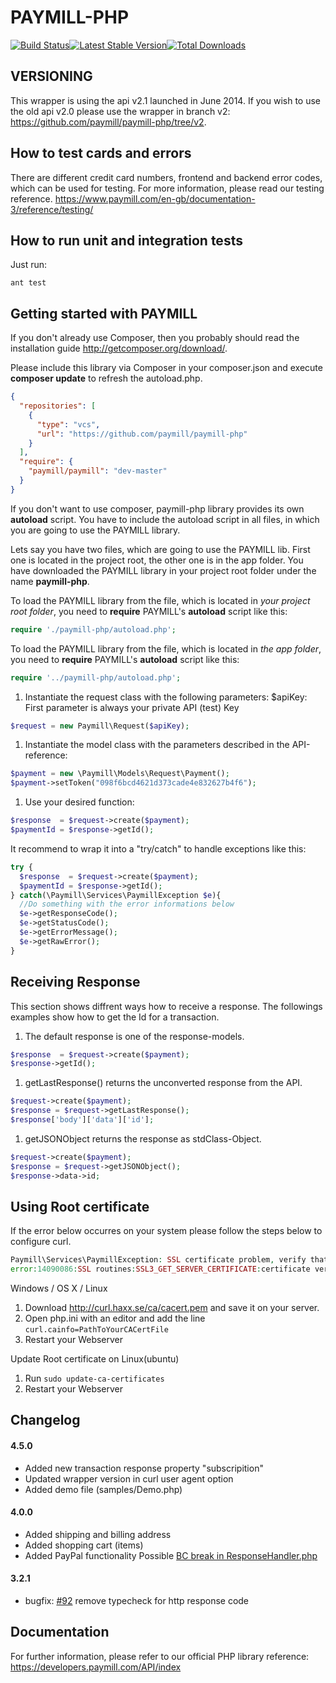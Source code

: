 PAYMILL-PHP
===========

[![Build Status](https://travis-ci.org/paymill/paymill-php.png)](https://travis-ci.org/paymill/paymill-php)[![Latest Stable Version](https://poser.pugx.org/paymill/paymill/v/stable.png)](https://packagist.org/packages/paymill/paymill)[![Total Downloads](https://poser.pugx.org/paymill/paymill/downloads.png)](https://packagist.org/packages/paymill/paymill)

VERSIONING
----------

This wrapper is using the api v2.1 launched in June 2014. If you wish to use the old api v2.0 please use the wrapper in branch v2: https://github.com/paymill/paymill-php/tree/v2.

How to test cards and errors
----------------------------

There are different credit card numbers, frontend and backend error codes, which can be used for testing. For more information, please read our testing reference. https://www.paymill.com/en-gb/documentation-3/reference/testing/

How to run unit and integration tests
-------------------------------------
Just run:

```
ant test
```


Getting started with PAYMILL
----------------------------

If you don't already use Composer, then you probably should read the installation guide http://getcomposer.org/download/.

Please include this library via Composer in your composer.json and execute **composer update** to refresh the autoload.php.

```json
{
  "repositories": [
    {
      "type": "vcs",
      "url": "https://github.com/paymill/paymill-php"
    }
  ],
  "require": {
    "paymill/paymill": "dev-master"
  }
}
```

If you don't want to use composer, paymill-php library provides its own **autoload** script. You have to include the autoload script in all files, in which you are going to use the PAYMILL library.

Lets say you have two files, which are going to use the PAYMILL lib. First one is located in the project root, the other one is in the app folder. You have downloaded the PAYMILL library in your project root folder under the name **paymill-php**.

To load the PAYMILL library from the file, which is located in *your project root folder*, you need to **require** PAYMILL's **autoload** script like this:

```php
require './paymill-php/autoload.php';
```

To load the PAYMILL library from the file, which is located in *the app folder*, you need to **require** PAYMILL's **autoload** script like this:

```php
require '../paymill-php/autoload.php';
```

1. Instantiate the request class with the following parameters: $apiKey: First parameter is always your private API (test) Key

 ```php
 $request = new Paymill\Request($apiKey);
 ```

1. Instantiate the model class with the parameters described in the API-reference:

 ```php
 $payment = new \Paymill\Models\Request\Payment();
 $payment->setToken("098f6bcd4621d373cade4e832627b4f6");
 ```

1. Use your desired function:

 ```php
 $response  = $request->create($payment);
 $paymentId = $response->getId();
 ```

It recommend to wrap it into a "try/catch" to handle exceptions like this:

```php
try {
  $response  = $request->create($payment);
  $paymentId = $response->getId();
} catch(\Paymill\Services\PaymillException $e){
  //Do something with the error informations below
  $e->getResponseCode();
  $e->getStatusCode();
  $e->getErrorMessage();
  $e->getRawError();
}
```

Receiving Response
------------------

This section shows diffrent ways how to receive a response. The followings examples show how to get the Id for a transaction.

1.	The default response is one of the response-models.

```php
$response  = $request->create($payment);
$response->getId();
```

1.	getLastResponse() returns the unconverted response from the API.

```php
$request->create($payment);
$response = $request->getLastResponse();
$response['body']['data']['id'];
```

1.	getJSONObject returns the response as stdClass-Object.

```php
$request->create($payment);
$response = $request->getJSONObject();
$response->data->id;
```

Using Root certificate
----------------------

If the error below occurres on your system please follow the steps below to configure curl.

```php
Paymill\Services\PaymillException: SSL certificate problem, verify that the CA cert is OK. Details:
error:14090086:SSL routines:SSL3_GET_SERVER_CERTIFICATE:certificate verify failed
```

Windows / OS X / Linux

1.	Download http://curl.haxx.se/ca/cacert.pem and save it on your server.
2.	Open php.ini with an editor and add the line `curl.cainfo=PathToYourCACertFile`
3.	Restart your Webserver

Update Root certificate on Linux(ubuntu)

1.	Run `sudo update-ca-certificates`
2.	Restart your Webserver

Changelog
---------

#### 4.5.0

- Added new transaction response property "subscripition"
- Updated wrapper version in curl user agent option
- Added demo file (samples/Demo.php)

#### 4.0.0

- Added shipping and billing address
- Added shopping cart (items)
- Added PayPal functionality
  Possible [BC break in ResponseHandler.php](https://github.com/paymill/paymill-php/pull/102#discussion_r32232137)

#### 3.2.1

-	bugfix: [#92](https://github.com/paymill/paymill-php/pull/92) remove typecheck for http response code

Documentation
-------------

For further information, please refer to our official PHP library reference: https://developers.paymill.com/API/index
